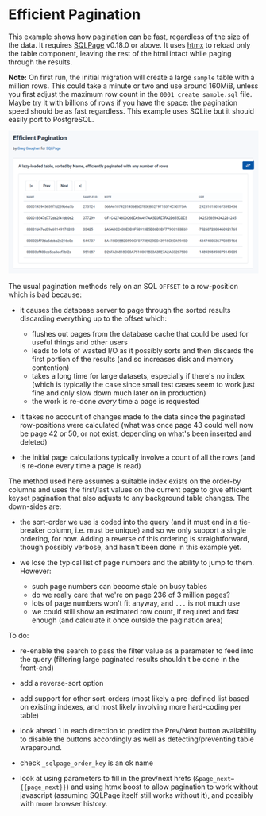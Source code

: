 # Efficient Pagination

This example shows how pagination can be fast, regardless of the size of the data. It requires [SQLPage](https://sql.ophir.dev/) v0.18.0 or above. It uses [htmx](https://htmx.org/) to reload only the table component, leaving the rest of the html intact while paging through the results. 

**Note:** On first run, the initial migration will create a large `sample` table with a million rows. This could take a minute or two and use around 160MiB, unless you first adjust the maximum row count in the `0001_create_sample.sql` file. Maybe try it with billions of rows if you have the space: the pagination speed should be as fast regardless. This example uses SQLite but it should easily port to PostgreSQL.

![](./screenshots/pagination.png)

The usual pagination methods rely on an SQL `OFFSET` to a row-position which is bad because:

  * it causes the database server to page through the sorted results discarding everything up to the offset which:

    * flushes out pages from the database cache that could be used for useful things and other users
    * leads to lots of wasted I/O as it possibly sorts and then discards the first portion of the results (and so increases disk and memory contention)
    * takes a long time for large datasets, especially if there's no index (which is typically the case since small test cases seem to work just fine and only slow down much later on in production)
    * the work is re-done *every* time a page is requested

  * it takes no account of changes made to the data since the paginated row-positions were calculated (what was once page 43 could well now be page 42 or 50, or not exist, depending on what's been inserted and deleted)

  * the initial page calculations typically involve a count of all the rows (and is re-done every time a page is read)


The method used here assumes a suitable index exists on the order-by columns and uses the first/last values on the current page to give efficient keyset pagination that also adjusts to any background table changes. The down-sides are:

  * the sort-order we use is coded into the query (and it must end in a tie-breaker column, i.e. must be unique) and so we only support a single ordering, for now. Adding a reverse of this ordering is straightforward, though possibly verbose, and hasn't been done in this example yet.

  * we lose the typical list of page numbers and the ability to jump to them. However:

    * such page numbers can become stale on busy tables
    * do we really care that we're on page 236 of 3 million pages?
    * lots of page numbers won't fit anyway, and `...` is not much use
    * we could still show an estimated row count, if required and fast enough (and calculate it once outside the pagination area)

To do:

  * re-enable the search to pass the filter value as a parameter to feed into the query (filtering large paginated results shouldn't be done in the front-end)

  * add a reverse-sort option

  * add support for other sort-orders (most likely a pre-defined list based on existing indexes, and most likely involving more hard-coding per table)

  * look ahead 1 in each direction to predict the Prev/Next button availability to disable the buttons accordingly as well as detecting/preventing table wraparound.

  * check `_sqlpage_order_key` is an ok name

  * look at using parameters to fill in the prev/next hrefs (`&page_next={{page_next}}`) and using htmx boost to allow pagination to work without javascript (assuming SQLPage itself still works without it), and possibly with more browser history.
